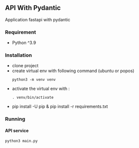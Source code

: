## API With Pydantic

Application fastapi with pydantic 

### Requirement
- Python ^3.9

### Installation 
- clone project
- create virtual env with following command (ubuntu or popos)
  ```
  python3 -m venv venv
  ```
- activate the virtual env with :
  ```
  . venv/bin/activate
  ```  
- pip install -U pip & pip install -r requirements.txt

### Running

#### API service  
```
python3 main.py
```
